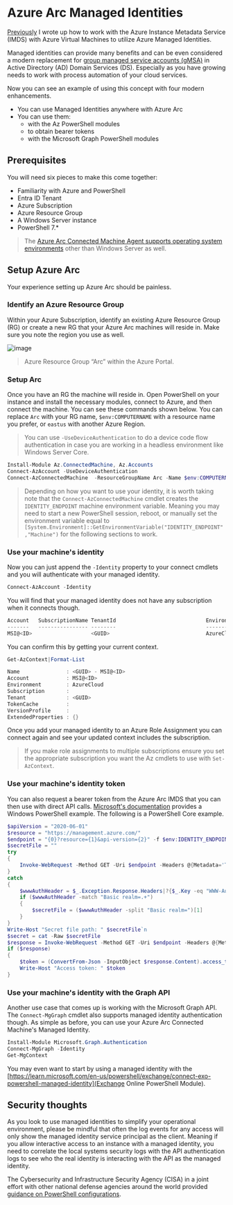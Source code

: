 # Azure Arc Managed Identities

[Previously](https://snozzberries.github.io/2022/05/15/AzureManagedIdentityPowerShell.html) I wrote up how to work with the Azure Instance Metadata Service (IMDS) with Azure Virtual Machines to utilize Azure Managed Identities.

Managed identities can provide many benefits and can be even considered a modern replacement for [group managed service accounts (gMSA)](https://learn.microsoft.com/en-us/windows-server/security/group-managed-service-accounts/group-managed-service-accounts-overview) in Active Directory (AD) Domain Services (DS). Especially as you have growing needs to work with process automation of your cloud services.

Now you can see an example of using this concept with four modern enhancements.

* You can use Managed Identities anywhere with Azure Arc
* You can use them:
  * with the Az PowerShell modules
  * to obtain bearer tokens
  * with the Microsoft Graph PowerShell modules

## Prerequisites

You will need six pieces to make this come together:

* Familiarity with Azure and PowerShell
* Entra ID Tenant
* Azure Subscription
* Azure Resource Group
* A Windows Server instance
* PowerShell 7.*

> The [Azure Arc Connected Machine Agent supports operating system environments](https://learn.microsoft.com/en-us/azure/azure-arc/servers/prerequisites#supported-operating-systems) other than Windows Server as well.

## Setup Azure Arc

Your experience setting up Azure Arc should be painless.

### Identify an Azure Resource Group

Within your Azure Subscription, identify an existing Azure Resource Group (RG) or create a new RG that your Azure Arc machines will reside in. Make sure you note the region you use as well.

![image](https://github.com/Snozzberries/snozzberries.github.io/assets/431932/99bf56fc-1170-4267-85ad-955045d29d2d)

> Azure Resource Group “Arc” within the Azure Portal.

### Setup Arc

Once you have an RG the machine will reside in. Open PowerShell on your instance and install the necessary modules, connect to Azure, and then connect the machine. You can see these commands shown below. You can replace `Arc` with your RG name, `$env:COMPUTERNAME` with a resource name you prefer, or `eastus` with another Azure Region.

> You can use `-UseDeviceAuthentication` to do a device code flow authentication in case you are working in a headless environment like Windows Server Core.

```powershell
Install-Module Az.ConnectedMachine, Az.Accounts
Connect-AzAccount -UseDeviceAuthentication
Connect-AzConnectedMachine  -ResourceGroupName Arc -Name $env:COMPUTERNAME -Location eastus
```

> Depending on how you want to use your identity, it is worth taking note that the `Connect-AzConnectedMachine` cmdlet creates the `IDENTITY_ENDPOINT` machine environment variable. Meaning you may need to start a new PowerShell session, reboot, or manually set the environment variable equal to `[System.Environment]::GetEnvironmentVariable("IDENTITY_ENDPOINT","Machine")` for the following sections to work.

### Use your machine's identity

Now you can just append the `-Identity` property to your connect cmdlets and you will authenticate with your managed identity.

```powershell
Connect-AzAccount -Identity
```

You will find that your managed identity does not have any subscription when it connects though.

```powershell
Account   SubscriptionName TenantId                             Environment
-------   ---------------- --------                             -----------
MSI@<ID>                   <GUID>                               AzureCloud
```

You can confirm this by getting your current context.

```powershell
Get-AzContext|Format-List
```

```powershell
Name               : <GUID> - MSI@<ID>
Account            : MSI@<ID>
Environment        : AzureCloud
Subscription       :
Tenant             : <GUID>
TokenCache         :
VersionProfile     :
ExtendedProperties : {}
```

Once you add your managed identity to an Azure Role Assignment you can connect again and see your updated context includes the subscription.

> If you make role assignments to multiple subscriptions ensure you set the appropriate subscription you want the Az cmdlets to use with `Set-AzContext`.

### Use your machine's identity token

You can also request a bearer token from the Azure Arc IMDS that you can then use with direct API calls. [Microsoft's documentation](https://learn.microsoft.com/en-us/azure/azure-arc/servers/managed-identity-authentication#acquiring-an-access-token-using-rest-api) provides a Windows PowerShell example. The following is a PowerShell Core example.

```powershell
$apiVersion = "2020-06-01"
$resource = "https://management.azure.com/"
$endpoint = "{0}?resource={1}&api-version={2}" -f $env:IDENTITY_ENDPOINT,$resource,$apiVersion
$secretFile = ""
try
{
    Invoke-WebRequest -Method GET -Uri $endpoint -Headers @{Metadata='True'} -UseBasicParsing
}
catch
{
    $wwwAuthHeader = $_.Exception.Response.Headers|?{$_.Key -eq "WWW-Authenticate"}|% value
    if ($wwwAuthHeader -match "Basic realm=.+")
    {
        $secretFile = ($wwwAuthHeader -split "Basic realm=")[1]
    }
}
Write-Host "Secret file path: " $secretFile`n
$secret = cat -Raw $secretFile
$response = Invoke-WebRequest -Method GET -Uri $endpoint -Headers @{Metadata='True'; Authorization="Basic $secret"} -UseBasicParsing
if ($response)
{
    $token = (ConvertFrom-Json -InputObject $response.Content).access_token
    Write-Host "Access token: " $token
}
```

### Use your machine's identity with the Graph API

Another use case that comes up is working with the Microsoft Graph API. The `Connect-MgGraph` cmdlet also supports managed identity authentication though. As simple as before, you can use your Azure Arc Connected Machine's Managed Identity.

```powershell
Install-Module Microsoft.Graph.Authentication
Connect-MgGraph -Identity
Get-MgContext
```

You may even want to start by using a managed identity with the [https://learn.microsoft.com/en-us/powershell/exchange/connect-exo-powershell-managed-identity](Exchange Online PowerShell Module).

## Security thoughts

As you look to use managed identities to simplify your operational environment, please be mindful that often the log events for any access will only show the managed identity service principal as the client. Meaning if you allow interactive access to an instance with a managed identity, you need to correlate the local systems security logs with the API authentication logs to see who the real identity is interacting with the API as the managed identity.

The Cybersecurity and Infrastructure Security Agency (CISA) in a joint effort with other national defense agencies around the world provided [guidance on PowerShell configurations](https://www.cisa.gov/news-events/alerts/2022/06/22/keeping-powershell-measures-use-and-embrace).
